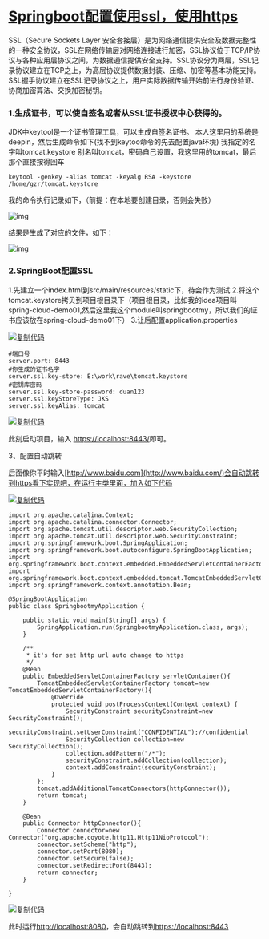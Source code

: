 # [Springboot配置使用ssl，使用https](https://www.cnblogs.com/duanxz/p/9155509.html)

SSL（Secure Sockets Layer 安全套接层）是为网络通信提供安全及数据完整性的一种安全协议，SSL在网络传输层对网络连接进行加密，SSL协议位于TCP/IP协议与各种应用层协议之间，为数据通信提供安全支持。SSL协议分为两层，SSL记录协议建立在TCP之上，为高层协议提供数据封装、压缩、加密等基本功能支持。SSL握手协议建立在SSL记录协议之上，用户实际数据传输开始前进行身份验证、协商加密算法、交换加密秘钥。

### 1.生成证书，可以使自签名或者从SSL证书授权中心获得的。

JDK中keytool是一个证书管理工具，可以生成自签名证书。 
本人这里用的系统是deepin，然后生成命令如下(找不到keytoo命令的先去配置java环境) 
我指定的名字叫tomcat.keystore 别名叫tomcat，密码自己设置，我这里用的tomcat，最后那个直接按得回车

```
keytool -genkey -alias tomcat -keyalg RSA -keystore /home/gzr/tomcat.keystore
```

我的命令执行记录如下，（前提：在本地要创建目录，否则会失败）

![img](https://images2018.cnblogs.com/blog/285763/201806/285763-20180608142611738-540217180.png)

结果是生成了对应的文件，如下：

![img](https://images2018.cnblogs.com/blog/285763/201806/285763-20180608142712531-1103746946.png)

### 2.SpringBoot配置SSL

1.先建立一个index.html到src/main/resources/static下，待会作为测试 
2.将这个tomcat.keystore拷贝到项目根目录下（项目根目录，比如我的idea项目叫spring-cloud-demo01,然后这里我这个module叫springbootmy，所以我们的证书应该放在spring-cloud-demo01下） 
3.让后配置application.properties

[![复制代码](https://common.cnblogs.com/images/copycode.gif)](javascript:void(0);)

```
#端口号
server.port: 8443
#你生成的证书名字
server.ssl.key-store: E:\work\rave\tomcat.keystore
#密钥库密码
server.ssl.key-store-password: duan123
server.ssl.keyStoreType: JKS
server.ssl.keyAlias: tomcat
```

[![复制代码](https://common.cnblogs.com/images/copycode.gif)](javascript:void(0);)

此刻启动项目，输入 <https://localhost:8443/>即可。

3、配置自动跳转

后面像你平时输入[http://www.baidu.com](http://www.baidu.com/)会自动跳转到https看下实现吧，在运行主类里面，加入如下代码

[![复制代码](https://common.cnblogs.com/images/copycode.gif)](javascript:void(0);)

```
import org.apache.catalina.Context;
import org.apache.catalina.connector.Connector;
import org.apache.tomcat.util.descriptor.web.SecurityCollection;
import org.apache.tomcat.util.descriptor.web.SecurityConstraint;
import org.springframework.boot.SpringApplication;
import org.springframework.boot.autoconfigure.SpringBootApplication;
import org.springframework.boot.context.embedded.EmbeddedServletContainerFactory;
import org.springframework.boot.context.embedded.tomcat.TomcatEmbeddedServletContainerFactory;
import org.springframework.context.annotation.Bean;

@SpringBootApplication
public class SpringbootmyApplication {

    public static void main(String[] args) {
        SpringApplication.run(SpringbootmyApplication.class, args);
    }

    /**
     * it's for set http url auto change to https
     */
    @Bean
    public EmbeddedServletContainerFactory servletContainer(){
        TomcatEmbeddedServletContainerFactory tomcat=new TomcatEmbeddedServletContainerFactory(){
            @Override
            protected void postProcessContext(Context context) {
                SecurityConstraint securityConstraint=new SecurityConstraint();
                securityConstraint.setUserConstraint("CONFIDENTIAL");//confidential
                SecurityCollection collection=new SecurityCollection();
                collection.addPattern("/*");
                securityConstraint.addCollection(collection);
                context.addConstraint(securityConstraint);
            }
        };
        tomcat.addAdditionalTomcatConnectors(httpConnector());
        return tomcat;
    }

    @Bean
    public Connector httpConnector(){
        Connector connector=new Connector("org.apache.coyote.http11.Http11NioProtocol");
        connector.setScheme("http");
        connector.setPort(8080);
        connector.setSecure(false);
        connector.setRedirectPort(8443);
        return connector;
    }

}
```

[![复制代码](https://common.cnblogs.com/images/copycode.gif)](javascript:void(0);)

此时运行[http://localhost:8080](http://localhost:8080/)，会自动跳转到[https://localhost:8443](https://localhost:8443/)

 